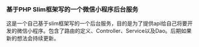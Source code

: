### 基于PHP Slim框架写的一个微信小程序后台服务
这是一个自己基于slim框架写的一个后台服务，目的是为了提供api给自己将要开发的微信小程序。包含了路由的定义、Controller、Service以及Dao。后期如果新的想法会持续更新。